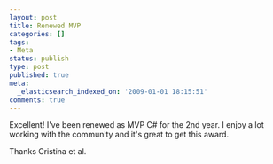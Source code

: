 ```yaml
---
layout: post
title: Renewed MVP
categories: []
tags:
- Meta
status: publish
type: post
published: true
meta:
  _elasticsearch_indexed_on: '2009-01-01 18:15:51'
comments: true
---
```

<p>Excellent! I've been renewed as MVP C# for the 2nd year. I enjoy a lot working with the community and it's great to get this award.&#160; </p>  <p>Thanks Cristina et al. </p>
